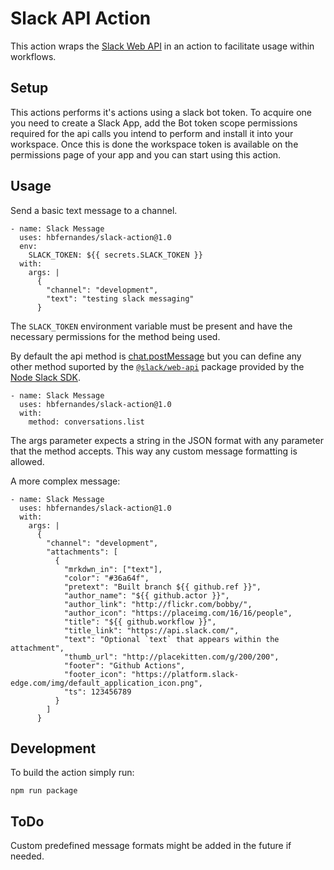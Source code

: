 # Slack API Action
This action wraps the [Slack Web API](https://api.slack.com/web) in an action to facilitate usage within workflows.

## Setup
This actions performs it's actions using a slack bot token. To acquire one you need to create a Slack App, add the Bot token scope permissions required for the api calls you intend to perform and install it into your workspace. Once this is done the workspace token is available on the permissions page of your app and you can start using this action. 

## Usage
Send a basic text message to a channel.
```
- name: Slack Message                     
  uses: hbfernandes/slack-action@1.0
  env:
    SLACK_TOKEN: ${{ secrets.SLACK_TOKEN }}   
  with:
    args: |
      {
        "channel": "development",
        "text": "testing slack messaging"
      }
```

The `SLACK_TOKEN` environment variable must be present and have the necessary permissions for the method being used.

By default the api method is [chat.postMessage](https://api.slack.com/methods/chat.postMessage) but you can define any other method suported by the [`@slack/web-api`](https://slack.dev/node-slack-sdk/web-api) package provided by the [Node Slack SDK](https://slack.dev/node-slack-sdk/).

```
- name: Slack Message                     
  uses: hbfernandes/slack-action@1.0   
  with:
    method: conversations.list
```

The args parameter expects a string in the JSON format with any parameter that the method accepts. This way any custom message formatting is allowed.

A more complex message:
```
- name: Slack Message                     
  uses: hbfernandes/slack-action@1.0   
  with:
    args: |
      {
        "channel": "development",
        "attachments": [
          {
            "mrkdwn_in": ["text"],
            "color": "#36a64f",
            "pretext": "Built branch ${{ github.ref }}",
            "author_name": "${{ github.actor }}",
            "author_link": "http://flickr.com/bobby/",
            "author_icon": "https://placeimg.com/16/16/people",
            "title": "${{ github.workflow }}",
            "title_link": "https://api.slack.com/",
            "text": "Optional `text` that appears within the attachment",
            "thumb_url": "http://placekitten.com/g/200/200",
            "footer": "Github Actions",
            "footer_icon": "https://platform.slack-edge.com/img/default_application_icon.png",
            "ts": 123456789
          }
        ]
      }
```

## Development
To build the action simply run:
```
npm run package
```

## ToDo
Custom predefined message formats might be added in the future if needed. 